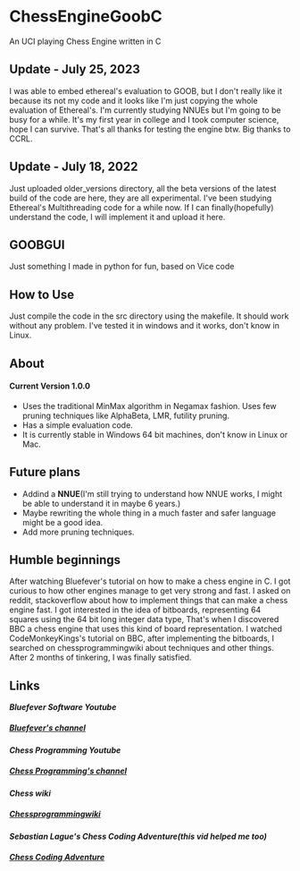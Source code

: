 # ChessEngineGoobC
An UCI playing Chess Engine written in C

## Update - July 25, 2023
I was able to embed ethereal's evaluation to GOOB, but I don't really like it because its not my code and it looks like I'm just copying the whole evaluation of Ethereal's. I'm currently studying NNUEs but I'm going to be busy for a while. It's my first year in college and I took computer science, hope I can survive. That's all thanks for testing the engine btw. Big thanks to CCRL.

## Update - July 18, 2022
Just uploaded older_versions directory, all the beta versions of the latest build of the code are here, they are all experimental.
I've been studying Ethereal's Multithreading code for a while now. If I can finally(hopefully) understand the code, I will implement it and upload it here.

## GOOBGUI
Just something I made in python for fun, based on Vice code

## How to Use
Just compile the code in the src directory using the makefile. It should work without any problem.
I've tested it in windows and it works, don't know in Linux.

## About
#### Current Version 1.0.0
* Uses the traditional MinMax algorithm in Negamax fashion. Uses few pruning techniques like AlphaBeta, LMR, futility pruning. 
* Has a simple evaluation code.
* It is currently stable in Windows 64 bit machines, don't know in Linux or Mac.

## Future plans
* Addind a **NNUE**(I'm still trying to understand how NNUE works, I might be able to understand it in maybe 6 years.)
* Maybe rewriting the whole thing in a much faster and safer language might be a good idea.
* Add more pruning techniques.

## Humble beginnings
After watching Bluefever's tutorial on how to make a chess engine in C. I got curious to how other engines manage to get very strong and fast. I asked on reddit, stackoverflow about how to implement things that can make a chess engine fast. I got interested in the idea of bitboards, representing 64 squares using the 64 bit long integer data type, That's when I discovered BBC a chess engine that uses this kind of board representation.
I watched CodeMonkeyKings's tutorial on BBC, after implementing the bitboards, I searched on chessprogrammingwiki about techniques and other things. After 2 months of tinkering, I was finally satisfied.


## Links
***Bluefever Software Youtube***
##### [Bluefever's channel](https://www.youtube.com/user/BlueFeverSoft)
***Chess Programming Youtube***
##### [Chess Programming's channel](https://www.youtube.com/channel/UCB9-prLkPwgvlKKqDgXhsMQ)
***Chess wiki***
##### [Chessprogrammingwiki](https://www.chessprogramming.org/Main_Page)
***Sebastian Lague's Chess Coding Adventure(this vid helped me too)***
##### [Chess Coding Adventure](https://youtu.be/U4ogK0MIzqk)
